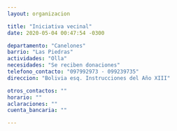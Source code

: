```yaml
---
layout: organizacion

title: "Iniciativa vecinal"
date: 2020-05-04 00:47:54 -0300

departamento: "Canelones"
barrio: "Las Piedras"
actividades: "Olla"
necesidades: "Se reciben donaciones"
telefono_contacto: "097992973 - 099239735"
direccion: "Bolivia esq. Instrucciones del Año XIII"

otros_contactos: ""
horario: ""
aclaraciones: ""
cuenta_bancaria: ""

---
```

